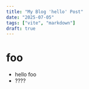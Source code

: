 ```yaml
---
title: "My Blog 'hello' Post"
date: "2025-07-05"
tags: ["vite", "markdown"]
draft: true
---
```


# foo

- hello foo
- ????
